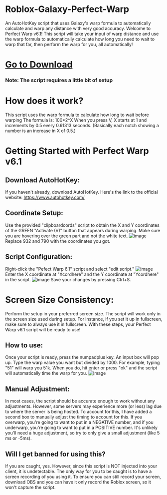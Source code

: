 # Roblox-Galaxy-Perfect-Warp
An AutoHotKey script that uses Galaxy's warp formula to automatically calculate and warp any distance with very good accuracy.
Welcome to Perfect Warp v6.1! This script will take your input of warp distance and use the warp formula to automatically
calculate how long you need to wait to warp that far, then perform the warp for you, all automatically!

# [Go to Download](https://github.com/XanBelOr/Roblox-Galaxy-Perfect-Warp/releases/tag/PW6.1)
### Note: The script requires a little bit of setup

# How does it work?
This script uses the warp formula to calculate how long to wait before warping
The formula is: 100*2^X
When you press V, X starts at 1 and increments by 0.5 every 0.61313 seconds. (Basically each notch showing a number is an increase in X of 0.5.)

# Getting Started with Perfect Warp v6.1

## Download AutoHotKey:
If you haven't already, download AutoHotKey. Here's the link to the official website:
https://www.autohotkey.com/

## Coordinate Setup:

Use the provided "clipboardcords" script to obtain the X and Y coordinates of the GREEN "Activate (V)" button that appears during warping.
Make sure you are hovering over the green part and not the white text.
![image](https://github.com/XanBelOr/Roblox-Galaxy-Perfect-Warp/assets/40677753/786e437a-9342-464a-8211-f7b841e03d61)
Replace 932 and 790 with the coordinates you got.


## Script Configuration:

Right-click the "Pefect Warp 6.1" script and select "edit script."
![image](https://github.com/XanBelOr/Roblox-Galaxy-Perfect-Warp/assets/40677753/7cdba3e9-295f-4644-b38a-d711c9c2a108)
Enter the X coordinate at "Xcordhere" and the Y coordinate at "Ycordhere" in the script.
![image](https://github.com/XanBelOr/Roblox-Galaxy-Perfect-Warp/assets/40677753/57a96a6a-3e87-4fec-89ea-860d8f882414)
Save your changes by pressing Ctrl+S.

# Screen Size Consistency:

Perform the setup in your preferred screen size.
The script will work only in the screen size used during setup. For instance, if you set it up in fullscreen, make sure to always use it in fullscreen.
With these steps, your Perfect Warp v6.1 script will be ready to use!

## How to use:
Once your script is ready, press the numpadplus key. An input box will pop up. Type the warp value you want but
divided by 1000. For example, typing "51" will warp you 51k. When you do, hit enter or press "ok" and the script will
automatically time the warp for you.
![image](https://github.com/XanBelOr/Roblox-Galaxy-Perfect-Warp/assets/40677753/a0d5cb5d-da09-4d4c-b585-8fe86551437e)



## Manual Adjustment:
In most cases, the script should be accurate enough to work without any adjustments. However, some servers may experience
more (or less) lag due to where the server is being hosted. To account for this, I have added a second box to manually
adjust the timing to account for this. If you overwarp, you're going to want to put in a NEGATIVE number, and if you
underwarp, you're going to want to put in a POSITIVE number. It's unlikely you'll need a huge adjustment, so try to
only give a small adjustment (like 5 ms or -5ms).

## Will I get banned for using this?
If you are caught, yes. However, since this script is NOT injected into your client, it is undetectable. The only way
for you to be caught is to have a screen recording of you using it. To ensure you can still record your screen, download
OBS and you can have it only record the Roblox screen, so it won't capture the script.





